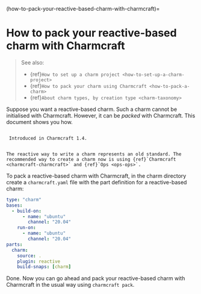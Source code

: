 (how-to-pack-your-reactive-based-charm-with-charmcraft)=
# How to pack your reactive-based charm with Charmcraft

> See also:
> - {ref}`How to set up a charm project <how-to-set-up-a-charm-project>`
> - {ref}`How to pack your charm using Charmcraft <how-to-pack-a-charm>`
> - {ref}`About charm types, by creation type <charm-taxonomy>`


Suppose you want a reactive-based charm. Such a charm cannot be initialised with Charmcraft. However, it can be *packed* with Charmcraft. This document shows you how.

```{note}

 Introduced in Charmcraft 1.4.

```
```{note}

The reactive way to write a charm represents an old standard. The recommended way to create a charm now is using {ref}`Charmcraft <charmcraft-charmcraft>` and {ref}`Ops <ops-ops>`.

```

To pack a reactive-based charm with Charmcraft, in the charm directory  create a `charmcraft.yaml` file with the part definition for a reactive-based charm:

```yaml
type: "charm"
bases:
  - build-on:
      - name: "ubuntu"
        channel: "20.04"
    run-on:
      - name: "ubuntu"
        channel: "20.04"
parts:
  charm:
    source: .
    plugin: reactive
    build-snaps: [charm]
```

Done. Now you can go ahead and pack your reactive-based charm with Charmcraft in the usual way using `charmcraft pack`.

<!--
**Step 1: Setting up a reactive charm project**

Install the required tools 

```
snap install charm --classic
```

And create a new project:

```
charm create tutorial
```

Change to the `tutorial` directory and modify `metadata.yaml` so it looks like the following:

```yaml
name: tutorial
summary: test
maintainer: maintainer <maintainer@maintenance.com>
description: |
    Longer description than summary
tags:
  - misc
subordinate: false
series: [focal]
```

**Step 2: Create charmcraft.yaml**

Create a `charmcraft.yaml` file with the part definition for the reactive-based charm. The file contents should be:

```yaml
type: "charm"
bases:
  - build-on:
      - name: "ubuntu"
        channel: "20.04"
    run-on:
      - name: "ubuntu"
        channel: "20.04"
parts:
  charm:
    source: .
    plugin: reactive
    build-snaps: [charm]
```

**Step 3: Pack**

To create the charm run the following:

```
$ charmcraft pack
```

The final output should look something like the following:

```
Charms packed:
    tutorial_ubuntu-20.04-amd64.charm
```

**Step 4: Inspecting**

The charm can be analyzed to verify everything is correct, to do so run:

```
$ charmcraft analyze tutorial_ubuntu-20.04-amd64.charm
```

The result should look something like the following:

```
Attributes:                                                                                                      
- language: unknown (https://juju.is/docs/sdk/charmcraft-analyze#heading--language)                              
- framework: reactive (https://juju.is/docs/sdk/charmcraft-analyze#heading--framework)                           
Lint OK:                                                                                                         
- juju-actions: no issues found (https://juju.is/docs/sdk/charmcraft-analyze#heading--juju-actions)              
- juju-config: no issues found (https://juju.is/docs/sdk/charmcraft-analyze#heading--juju-config)                
- metadata: no issues found (https://juju.is/docs/sdk/charmcraft-analyze#heading--metadata)  
```
-->